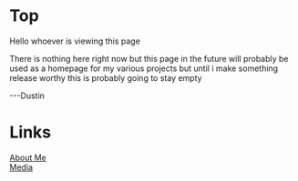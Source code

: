 ﻿
# Top

Hello whoever is viewing this page 

There is nothing here right now but this page in the future will probably be used as a homepage for my various projects but until i make something release worthy this is probably going to stay empty

---Dustin

# Links
[About Me](./aboutme)  
[Media](./media)
